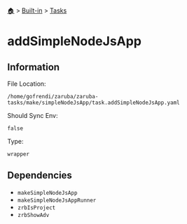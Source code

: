 <!--startTocHeader-->
[🏠](../../README.md) > [Built-in](../README.md) > [Tasks](README.md)
# addSimpleNodeJsApp
<!--endTocHeader-->


## Information

File Location:

    /home/gofrendi/zaruba/zaruba-tasks/make/simpleNodeJsApp/task.addSimpleNodeJsApp.yaml

Should Sync Env:

    false

Type:

    wrapper


## Dependencies

- `makeSimpleNodeJsApp`
- `makeSimpleNodeJsAppRunner`
- `zrbIsProject`
- `zrbShowAdv`



<!--startTocSubtopic-->

<!--endTocSubtopic-->